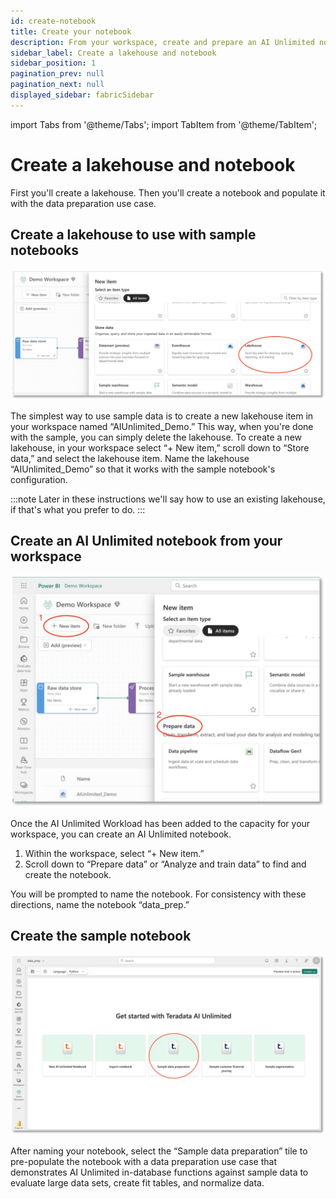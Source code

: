 ```yaml
---
id: create-notebook
title: Create your notebook
description: From your workspace, create and prepare an AI Unlimited notebook.
sidebar_label: Create a lakehouse and notebook
sidebar_position: 1
pagination_prev: null
pagination_next: null
displayed_sidebar: fabricSidebar
---
```


import Tabs from '@theme/Tabs';
import TabItem from '@theme/TabItem';


# Create a lakehouse and notebook

First you'll create a lakehouse. Then you'll create a notebook and populate it with the data preparation use case.

## Create a lakehouse to use with sample notebooks

![ImgCreateLakehouse](./create-lakehouse.svg)

The simplest way to use sample data is to create a new lakehouse item in your workspace named “AIUnlimited_Demo.” This way, when you're done with the sample, you can simply delete the lakehouse. To create a new lakehouse, in your workspace select “+ New item,” scroll down to “Store data,” and select the lakehouse item. Name the lakehouse “AIUnlimited_Demo” so that it works with the sample notebook's configuration.

:::note
Later in these instructions we'll say how to use an existing lakehouse, if that's what you prefer to do.
::: 


## Create an AI Unlimited notebook from your workspace

![ImgCreateNotebook](./create-notebook.svg)

Once the AI Unlimited Workload has been added to the capacity for your workspace, you can create an AI Unlimited notebook.
1.	Within the workspace, select “+ New item.”
2.	Scroll down to “Prepare data” or “Analyze and train data” to find and create the notebook.

You will be prompted to name the notebook. For consistency with these directions, name the notebook “data_prep.”


## Create the sample notebook

![ImgCreateSample](./create-sample.svg)

After naming your notebook, select the “Sample data preparation” tile to pre-populate the notebook with a data preparation use case that demonstrates AI Unlimited in-database functions against sample data to evaluate large data sets, create fit tables, and normalize data. 
